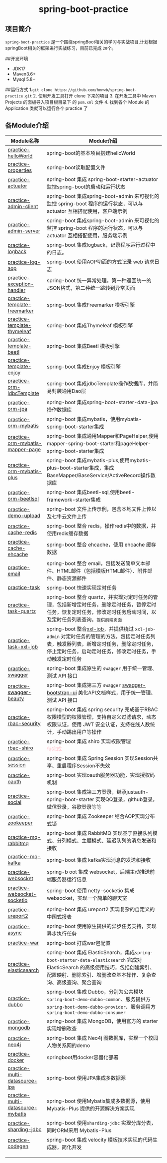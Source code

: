 <h1 align="center">spring-boot-practice</h1>

## 项目简介

`spring-boot-practice` 是一个围绕springBoot相关的学习与实战项目,计划根据springBoot相关的框架进行实战练习，目前已完成 `20`个。

##开发环境

- JDK17
- Maven3.6+
- Mysql 5.8+

##运行方式
1.`git clone https://github.com/hnnwb/spring-boot-practice.git`
2. 使用开发工具打开 clone 下来的项目
3. 在开发工具中 Maven Projects 的面板导入项目根目录下 的 `pom.xml` 文件
4. 找到各个 Module 的 Application 类就可以运行各个 practice 了

## 各Module介绍

| Module名称                                                                 | Module介绍                                                                                                                                                                                                |
|--------------------------------------------------------------------------|---------------------------------------------------------------------------------------------------------------------------------------------------------------------------------------------------------|
| [practice-helloWorld](./practice-helloworld)                             | spring-boot的基本项目搭建helloWorld                                                                                                                                                                            |
| [practice-properties](./practice-properties)                             | spring-boot读取配置文件                                                                                                                                                                                       |
| [practice-actuator](./practice-actuator)                                 | spring-boot 集成 spring-boot-starter-actuator 监控spring-boot的启动和运行状态                                                                                                                                       |
| [practice-admin-client](./practice-admin-client)                         | spring-boot 集成spring-boot-admin 来可视化的监控 spring-boot 程序的运行状态，可以与 actuator 互相搭配使用，客户端示例                                                                                                                   |
| [practice-admin-server](./practice-admin-server)                         | spring-boot 集成spring-boot-admin 来可视化的监控 spring-boot 程序的运行状态，可以与 actuator 互相搭配使用，服务端示例                                                                                                                   |
| [practice-logback](./practice-logback)                                   | spring-boot 集成logback，记录程序运行过程中的日志。                                                                                                                                                                     |
| [practice-log-aop](./practice-log-aop)                                   | spring-boot 使用AOP切面的方式记录 web 请求日志                                                                                                                                                                       |
| [practice-exception-handler](./practice-exception-handler)               | spring-boot 统一异常处理，第一种返回统一的JSON格式，第二种统一跳转到异常页面                                                                                                                                                          |
| [practice-template-freemarker](./practice-template-freemarker)           | spring-boot 集成Freemarker 模板引擎                                                                                                                                                                           |
| [practice-template-thymeleaf](./practice-template-thymeleaf)             | spring-boot 集成Thymeleaf 模板引擎                                                                                                                                                                            |
| [practice-template-beetl](./practice-template-beetl)                     | spring-boot 集成Beetl 模板引擎                                                                                                                                                                                |
| [practice-template-enjoy](./practice-template-enjoy)                     | spring-boot 集成Enjoy 模板引擎                                                                                                                                                                                |
| [practice-orm-jdbcTemplate](./practice-orm-jdbcTemplate)                 | spring-boot 集成jdbcTemplate操作数据库，并简易封装通用Dao层                                                                                                                                                             |
| [practice-orm-jpa](./practice-orm-jpa)                                   | spring-boot 集成spring-boot-starter-data-jpa操作数据库                                                                                                                                                         |
| [practice-orm-mybatis](./practice-orm-mybatis)                           | spring-boot 集成mybatis，使用mybatis-spring-boot-starter集成                                                                                                                                                   |
| [practice-orm-mybatis-mapper-page](./practice-orm-mybatis-mapper-page)   | spring-boot 集成通用Mapper和PageHelper,使用mapper-spring-boot-starter和pageHelper-spring-boot-starter集成                                                                                                         |
| [practice-orm-mybatis-plus](./practice-orm-mybatis-plus)                 | spring-boot 集成mybatis-plus,使用mybatis-plus-boot-starter集成，集成BaseMapper/BaseService/ActiveRecord操作数据库                                                                                                     |
| [practice-orm-beetlsql](./practice-orm-beetlsql)                         | spring-boot 集成beetl-sql,使用beetl-framework-starter集成                                                                                                                                                     |
| [practice-demo-upload](./practice-demo-upload)                           | spring-boot 文件上传示例，包含本地文件上传以及七牛云文件上传                                                                                                                                                                    |
| [practice-cache-redis](./practice-cache-redis)                           | spring-boot 整合 redis，操作redis中的数据，并使用redis缓存数据                                                                                                                                                           |
| [practice-cache-ehcache](./practice-cache-ehcache)                       | spring-boot 整合 ehcache，使用 ehcache 缓存数据                                                                                                                                                                  |
| [practice-email](./practice-email)                                       | spring-boot 整合 email，包括发送简单文本邮件、HTML邮件（包括模板HTML邮件）、附件邮件、静态资源邮件                                                                                                                                          |
| [practice-task](./practice-task)                                         | spring-boot 快速实现定时任务                                                                                                                                                                                    |
| [practice-task-quartz](./practice-task-quartz)                           | spring-boot 整合 quartz，并实现对定时任务的管理，包括新增定时任务，删除定时任务，暂停定时任务，恢复定时任务，修改定时任务启动时间，以及定时任务列表查询，`提供前端页面`                                                                                                          |
| [practice-task-xxl-job](./practice-task-xxl-job)                         | spring-boot 整合[xxl-job](http://www.xuxueli.com/xxl-job/en/#/)，并提供绕过 `xxl-job-admin` 对定时任务的管理的方法，包括定时任务列表，触发器列表，新增定时任务，删除定时任务，停止定时任务，启动定时任务，修改定时任务，手动触发定时任务                                              |
| [practice-swagger](./practice-swagger)                                   | spring-boot 集成原生的 `swagger` 用于统一管理、测试 API 接口                                                                                                                                                            |
| [practice-swagger-beauty](./practice-swagger-beauty)                     | spring-boot 集成第三方 `swagger` [swagger-bootstrap-ui](https://github.com/xiaoymin/Swagger-Bootstrap-UI) 美化API文档样式，用于统一管理、测试 API 接口                                                                         |
| [practice-rbac-security](./practice-rbac-security)                       | spring-boot 集成 spring security 完成基于RBAC权限模型的权限管理，支持自定义过滤请求，动态权限认证，使用 JWT 安全认证，支持在线人数统计，手动踢出用户等操作                                                                                                        |
| [practice-rbac-shiro](./practice-rbac-shiro)                             | spring-boot 集成 shiro 实现权限管理<br /> <span style="color:pink;">待完成</span>                                                                                                                                  |
| [practice-session](./practice-session)                                   | spring-boot 集成 Spring Session 实现Session共享、重启程序Session不失效                                                                                                                                                |
| [practice-oauth](./practice-oauth)                                       | spring-boot 实现oauth服务器功能，实现授权码机制                                                                                                                                                                        |
| [practice-social](./practice-social)                                     | spring-boot 集成第三方登录，继承justauth-spring-boot-starter 实现QQ登录，github登录，微信登录，谷歌登录等等                                                                                                                          |
| [practice-zookeeper](./practice-zookeeper)                               | spring-boot 集成 Zookeeper 结合AOP实现分布式锁                                                                                                                                                                    |
| [practice-mq-rabbitmq](./practice-mq-rabbitmq)                           | spring-boot 集成 RabbitMQ 实现基于直接队列模式、分列模式、主题模式、延迟队列的消息发送和接收                                                                                                                                               |
| [practice-mq-kafka](./practice-mq-kafka)                                 | spring-boot 集成 kafka实现消息的发送和接收                                                                                                                                                                          |
| [practice-websocket](./practice-websocket)                               | spring-b                                                                                                                                                               oot 集成 websocket，后端主动推送前端服务器运行信息 |
| [practice-websocket-socketio](./practice-websocket-socketio)             | spring-boot 使用 netty-socketio 集成 websocket，实现一个简单的聊天室                                                                                                                                                   |
| [practice-ureport2](./practice-ureport2)                                 | spring-boot 集成 ureport2 实现复杂的自定义的中国式报表                                                                                                                                                                  |
| [practice-async](./practice-async)                                       | spring-boot 使用原生提供的异步任务支持，实现异步执行任务                                                                                                                                                                      |
| [practice-war](./practice-war)                                           | spring-boot 打成war包配置                                                                                                                                                                                    |
| [practice-elasticsearch](./practice-elasticsearch)                       | spring-boot 集成 ElasticSearch，集成`spring-boot-starter-data-elasticsearch` 完成对 ElasticSearch 的高级使用技巧，包括创建索引、配置映射、删除索引、增删改查基本操作、复杂查询、高级查询、聚合查询                                                              |
| [practice-dubbo](./practice-dubbo)                                       | spring-boot 集成 Dubbo，分别为公共模块`spring-boot-demo-dubbo-common`、服务提供方`spring-boot-demo-dubbo-provider`、服务调用方`spring-boot-demo-dubbo-consumer`                                                               |
| [practice-mongodb](./practice-mongodb)                                   | spring-boot 集成 MongoDB，使用官方的 starter 实现增删改查                                                                                                                                                             |
| [practice-neo4j](./practice-neo4j)                                       | spring-boot 集成 Neo4j 图数据库，实现一个校园人物关系网的demo                                                                                                                                                              |
| [practice-docker](./practice-docker)                                     | springboot用docker容器化部署                                                                                                                                                                                  |
| [practice-multi-datasource-jpa](./practice-multi-datasource-jpa)         |  spring-boot 使用JPA集成多数据源                                                                                                                                                                                                       |
| [practice-multi-datasource-mybatis](./practice-multi-datasource-mybatis) | spring-boot 使用Mybatis集成多数据源，使用 Mybatis-Plus 提供的开源解决方案实现                                                                                                                                                                                                        |
| [practice-sharding-jdbc](./practice-sharding-jdbc)                       |   spring-boot 使用`sharding-jdbc` 实现分库分表，同时ORM采用 Mybatis-Plus                                                                                                                                                                                                      |
| [practice-codegen](./practice-codegen)                                   | spring-boot 集成 velocity 模板技术实现的代码生成器，简化开发                                                                                                                                                                                                        |
|                                                                          |                                                                                                                                                                                                         |
|                                                                          |                                                                                                                                                                                                         |
|                                                                          |                                                                                                                                                                                                         |
